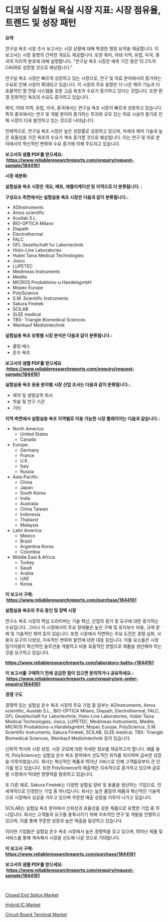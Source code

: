 <p><h1>디코딩 실험실 욕실 시장 지표: 시장 점유율, 트렌드 및 성장 패턴</h1></p><p><strong>요약</strong></p>
<p><p>연구실 욕조 시장 조사 보고서는 시장 상황에 대해 특정한 행정 요약을 제공합니다. 이 보고서는 시장 동향의 간략한 개요도 제공합니다. 또한 북미, 아태 지역, 유럽, 미국, 중국의 지리적 분포에 대해 설명합니다. "연구실 욕조 시장은 예측 기간 동안 12.2%의 CAGR로 성장할 것으로 예상됩니다."</p><p>연구실 욕조 시장은 빠르게 성장하고 있는 시장으로, 연구 및 의료 분야에서의 증가하는 수요로 인해 시장이 확대되고 있습니다. 이 시장의 주요 동향은 더 나은 제어 기능과 더 효율적인 열 전달 시스템을 갖춘 고급 욕조의 수요가 증가하고 있다는 것입니다. 또한 환경 친화적인 욕조의 수요도 증가하고 있습니다.</p><p>북미, 아태 지역, 유럽, 미국, 중국에서는 연구실 욕조 시장이 빠르게 성장하고 있습니다. 특히 중국에서는 연구 및 개발 분야의 증가하는 투자와 규모 있는 의료 시설의 증가로 인해 시장이 더욱 발전하고 있는 것으로 나타납니다.</p><p>전체적으로, 연구실 욕조 시장은 높은 성장률로 성장하고 있으며, 차세대 제어 기술과 높은 효율성을 가진 욕조의 수요가 계속 증가할 것으로 예상됩니다. 이는 연구 및 의료 분야에서의 혁신적인 변화와 수요 증가에 의해 주도되고 있습니다.</p></p>
<p><strong>보고서의 샘플 PDF를 받으세요: &nbsp;<a href="https://www.reliableresearchreports.com/enquiry/request-sample/1844161">https://www.reliableresearchreports.com/enquiry/request-sample/1844161</a></strong></p>
<p><strong>시장 세분화:</strong></p>
<p><strong> 실험실용 욕조 시장은 개요, 배포, 애플리케이션 및 지역으로 더 분류됩니다. :</strong></p>
<p><strong>구성요소 측면에서는 실험실용 욕조 시장은 다음과 같이 분류됩니다.:</strong></p>
<p><ul><li>ADInstruments</li><li>Amos scientific</li><li>Auxilab S.L.</li><li>BIO-OPTICA Milano</li><li>Diapath</li><li>Electrothermal</li><li>FALC</li><li>GFL Gesellschaft fur Labortechnik</li><li>Histo-Line Laboratories</li><li>Hubei Taiva Medical Technologies</li><li>Jisico</li><li>LUPETEC</li><li>Medimeas Instruments</li><li>Medite</li><li>MICROS Produktions-u.HandelsgmbH</li><li>Mopec Europe</li><li>PolyScience</li><li>S.M. Scientific Instruments</li><li>Sakura Finetek</li><li>SCILAB</li><li>SLEE medical</li><li>TBS- Triangle Biomedical Sciences</li><li>Weinkauf Medizintechnik</li></ul></p>
<p><strong> 실험실용 욕조 유형별 시장 분석은 다음과 같이 분류됩니다.:</strong></p>
<p><ul><li>쿨링 배스</li><li>온수 욕조</li></ul></p>
<p><strong>보고서의 샘플 PDF를 받으세요 :<a href="https://www.reliableresearchreports.com/enquiry/request-sample/1844161">https://www.reliableresearchreports.com/enquiry/request-sample/1844161</a></strong></p>
<p><strong> 실험실용 욕조 응용 분야별 시장 산업 조사는 다음과 같이 분류됩니다.:</strong></p>
<p><ul><li>제약 및 생명공학 회사</li><li>학술 및 연구 기관</li><li>기타</li></ul></p>
<p><strong>지역 측면에서 실험실용 욕조 지역별로 이용 가능한 시장 플레이어는 다음과 같습니다.:</strong></p>
<p><ul>
    <li>
        North America:
        <ul>
            <li>United States</li>
            <li>Canada</li>
        </ul>
    </li>
    <li>
        Europe:
        <ul>
            <li>Germany</li>
            <li>France</li>
            <li>U.K.</li>
            <li>Italy</li>
            <li>Russia</li>
        </ul>
    </li>
    <li>
        Asia-Pacific:
        <ul>
            <li>China</li>
            <li>Japan</li>
            <li>South Korea</li>
            <li>India</li>
            <li>Australia</li>
            <li>China Taiwan</li>
            <li>Indonesia</li>
            <li>Thailand</li>
            <li>Malaysia</li>
        </ul>
    </li>
    <li>
        Latin America:
        <ul>
            <li>Mexico</li>
            <li>Brazil</li>
            <li>Argentina Korea</li>
            <li>Colombia</li>
        </ul>
    </li>
    <li>
        Middle East & Africa:
        <ul>
            <li>Turkey</li>
            <li>Saudi</li>
            <li>Arabia</li>
            <li>UAE</li>
            <li>Korea</li>
        </ul>
    </li>
    </ul></p>
<p><strong>이 보고서 구매: &nbsp;<a href="https://www.reliableresearchreports.com/purchase/1844161">https://www.reliableresearchreports.com/purchase/1844161</a></strong></p>
<p><strong>실험실용 욕조의 주요 동인 및 장벽 시장</strong></p>
<p><p>연구소 욕조 시장의 핵심 드라이버는 기술 혁신, 산업의 증가 및 요구에 대한 증가하는 수요입니다. 그러나 이 시장에서의 주요 장애물은 높은 구매 및 유지보수 비용, 규제 문제 및 기술적인 제약 등이 있습니다. 또한 시장에서 직면하는 주요 도전은 경쟁 심화, 사용자 요구의 다양성, 지속적인 변화와 발전에 대한 대응 등입니다. 이들 요소들은 시장 참가자들이 혁신적인 솔루션을 개발하고 비용 효율적인 방법으로 제품을 생산해야 하는 것을 요구하고 있습니다.</p></p>
<p><strong><a href="https://www.reliableresearchreports.com/laboratory-baths-r1844161">https://www.reliableresearchreports.com/laboratory-baths-r1844161</a></strong></p>
<p><strong>이 보고서를 구매하기 전에 궁금한 점이 있으면 문의하거나 공유하세요.: &nbsp;<a href="https://www.reliableresearchreports.com/enquiry/pre-order-enquiry/1844161">https://www.reliableresearchreports.com/enquiry/pre-order-enquiry/1844161</a></strong></p>
<p><strong>경쟁 구도</strong></p>
<p><p>경쟁력 있는 실험실 온수 욕조 시장의 주요 기업 중 일부는 ADInstruments, Amos scientific, Auxilab S.L., BIO-OPTICA Milano, Diapath, Electrothermal, FALC, GFL Gesellschaft fur Labortechnik, Histo-Line Laboratories, Hubei Taiva Medical Technologies, Jisico, LUPETEC, Medimeas Instruments, Medite, MICROS Produktions-u.HandelsgmbH, Mopec Europe, PolyScience, S.M. Scientific Instruments, Sakura Finetek, SCILAB, SLEE medical, TBS- Triangle Biomedical Sciences, Weinkauf Medizintechnik 등이 있습니다.</p><p>신화적 역사와 시장 성장, 시장 규모에 대한 자세한 정보를 제공하고자 합니다. 예를 들어, PolyScience는 실험실 온수 욕조 분야에서 선도적인 위치를 차지하며 급속한 성장을 이루어왔습니다. 회사는 혁신적인 제품과 뛰어난 서비스로 인해 고객들로부터 큰 인기를 얻고 있습니다. 또한 PolyScience의 매출액은 지속적으로 증가하고 있으며 글로벌 시장에서 막대한 영향력을 발휘하고 있습니다.</p><p>또 다른 예로, Sakura Finetek는 다양한 실험실 장비 및 용품을 생산하는 기업으로, 전 세계적으로 인정받는 기업 중 하나입니다. 회사는 높은 품질의 제품과 혁신적인 기술력으로 시장에서 성공을 거두고 있으며 꾸준한 매출 성장을 이루어 나가고 있습니다.</p><p>SCILAB는 실험실 욕조 분야에서 신뢰성과 효율성을 갖춘 제품으로 유명한 기업 중 하나입니다. 회사는 고객들의 요구를 충족시키기 위해 지속적인 연구 및 개발을 진행하고 있으며, 이를 통해 꾸준한 성장과 높은 매출을 달성하고 있습니다.</p><p>이러한 기업들은 실험실 온수 욕조 시장에서 높은 경쟁력을 갖고 있으며, 뛰어난 제품 및 서비스를 통해 계속해서 시장을 선도해 나갈 것으로 기대됩니다.</p></p>
<p><strong>이 보고서 구매: &nbsp; <a href="https://www.reliableresearchreports.com/purchase/1844161">https://www.reliableresearchreports.com/purchase/1844161</a></strong></p>
<p><strong>보고서의 샘플 PDF를 받으세요: &nbsp;<a href="https://www.reliableresearchreports.com/enquiry/request-sample/1844161">https://www.reliableresearchreports.com/enquiry/request-sample/1844161</a></strong><strong></strong></p>
<p>&nbsp;</p>
<p><p><a href="https://funky-papaya-cf4.notion.site/Closed-End-Splice-Market-Share-Evolution-and-Market-Growth-Trends-2024-2031-79556f174eaa4ab681bd61088a933bb6">Closed End Splice Market</a></p><p><a href="https://sore-arch-6db.notion.site/Hybrid-IC-Market-Furnishes-Information-on-Market-Share-Market-Trends-and-Market-Growth-f934a1d4bf34400b984c5b4fe2377ee6">Hybrid IC Market</a></p><p><a href="https://confirmed-shield-e13.notion.site/Circuit-Board-Terminal-Market-Size-CAGR-Trends-2024-2030-0d06436cc71e470e9c63f979f9642a99">Circuit Board Terminal Market</a></p></p>